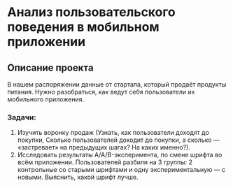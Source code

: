 # Анализ пользовательского поведения в мобильном приложении

## Описание проекта

В нашем распоряжении данные от стартапа, который продаёт продукты питания. Нужно разобраться, как ведут себя пользователи их мобильного приложения.

### Задачи:

1. Изучить воронку продаж (Узнать, как пользователи доходят до покупки, Сколько пользователей доходит до покупки, а сколько — «застревает» на предыдущих шагах? На каких именно?).
2. Исследовать результаты A/A/B-эксперимента, по смене шрифта во всём приложении. Пользователей разбили на 3 группы: 2 контрольные со старыми шрифтами и одну экспериментальную — с новыми. Выяснить, какой шрифт лучше.
